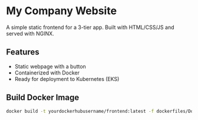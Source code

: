 # My Company Website

A simple static frontend for a 3-tier app. Built with HTML/CSS/JS and served with NGINX.

## Features
- Static webpage with a button
- Containerized with Docker
- Ready for deployment to Kubernetes (EKS)

## Build Docker Image

```bash
docker build -t yourdockerhubusername/frontend:latest -f dockerfiles/Dockerfile.frontend .

